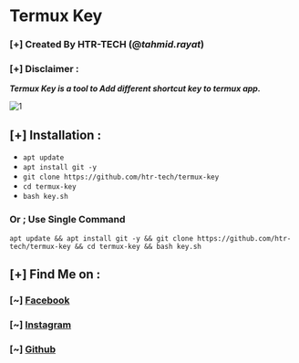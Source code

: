 # Termux Key
### [+] Created By HTR-TECH (@***tahmid.rayat***)
### [+] Disclaimer :
***Termux Key is a tool to Add different shortcut key to termux app.***

<img src="https://i.ibb.co/MVRyVpp/Termux-Key.jpg" alt="1" border="0">

## [+] Installation :

* ```apt update```
* ```apt install git -y```
* ```git clone https://github.com/htr-tech/termux-key```
* ```cd termux-key```
* ```bash key.sh```

### Or ; Use Single Command
```
apt update && apt install git -y && git clone https://github.com/htr-tech/termux-key && cd termux-key && bash key.sh
```

## [+] Find Me on :
### [~] [Facebook](https://facebook.com/tahmid.rayat.official/)
### [~] [Instagram](https://instagram.com/tahmid.rayat/)
### [~] [Github](https://github.com/htr-tech/)
